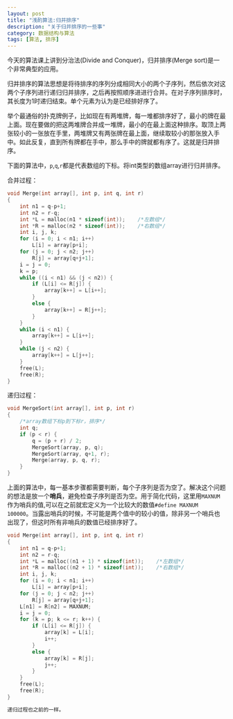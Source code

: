 ```yaml
---
layout: post
title: "浅酌算法:归并排序"
description: "关于归并排序的一些事"
category: 数据结构与算法
tags: [算法, 排序]
---
```


今天的算法课上讲到分治法(Divide and Conquer)，归并排序(Merge sort)是一个非常典型的应用。

归并排序的算法思想是将待排序的序列分成相同大小的两个子序列，然后依次对这两个子序列进行递归归并排序，之后再按照顺序进进行合并。在对子序列排序时，其长度为1时递归结束。单个元素为认为是已经排好序了。

举个最通俗的扑克牌例子，比如现在有两堆牌，每一堆都排序好了，最小的牌在最上面。现在要做的把这两堆牌合并成一堆牌，最小的在最上面这种排序。取顶上两张较小的一张放在手里，两堆牌又有两张牌在最上面，继续取较小的那张放入手中。如此反复，直到所有牌都在手中，那么手中的牌就都有序了。这就是归并排序。

下面的算法中，`p`,`q`,`r`都是代表数组的下标。将int类型的数组array进行归并排序。

合并过程：

```c
void Merge(int array[], int p, int q, int r)
{
    int n1 = q-p+1;
    int n2 = r-q;
    int *L = malloc(n1 * sizeof(int));    /*左数组*/
    int *R = malloc(n2 * sizeof(int));    /*右数组*/
    int i, j, k;
    for (i = 0; i < n1; i++)
        L[i] = array[p+i];
    for (j = 0; j < n2; j++)
        R[j] = array[q+j+1];
    i = j = 0;
    k = p;
    while ((i < n1) && (j < n2)) {
        if (L[i] <= R[j]) {
            array[k++] = L[i++];
        }
        else {
            array[k++] = R[j++];
        }
    }
    while (i < n1) {
        array[k++] = L[i++];
    }
    while (j < n2) {
        array[k++] = L[j++];
    }
    free(L);
    free(R);
}
```

递归过程：

```c
void MergeSort(int array[], int p, int r)
{
    /*array数组下标p到下标r，排序*/
    int q;
    if (p < r) {
        q = (p + r) / 2;
        MergeSort(array, p, q);
        MergeSort(array, q+1, r);
        Merge(array, p, q, r);
    }
}
```

上面的算法中，每一基本步骤都需要判断，每个子序列是否为空了。解决这个问题的想法是放一个**哨兵**，避免检查子序列是否为空。用于简化代码，这里用`MAXNUM`作为哨兵的值,可以在之前就宏定义为一个比较大的数值`#define MAXNUM 100000`。当露出哨兵的时候，不可能是两个值中的较小的值，除非另一个哨兵也出现了，但这时所有非哨兵的数值已经排序好了。

```c
void Merge(int array[], int p, int q, int r)
{
    int n1 = q-p+1;
    int n2 = r-q;
    int *L = malloc((n1 + 1) * sizeof(int));    /*左数组*/
    int *R = malloc((n2 + 1) * sizeof(int));    /*右数组*/
    int i, j, k;
    for (i = 0; i < n1; i++)
        L[i] = array[p+i];
    for (j = 0; j < n2; j++)
        R[j] = array[q+j+1];
    L[n1] = R[n2] = MAXNUM;
    i = j = 0;
    for (k = p; k <= r; k++) {
        if (L[i] <= R[j]) {
            array[k] = L[i];
            i++;
        }
        else {
            array[k] = R[j];
            j++;
        }
    }
    free(L);
    free(R);
}

递归过程也之前的一样。

